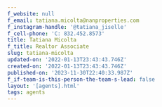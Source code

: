 ```yaml
---
f_website: null
f_email: tatiana.micolta@nanproperties.com
f_instagram-handle: '@tatiana_jiselle'
f_cell-phone: 'C: 832.452.8573'
title: Tatiana Micolta
f_title: Realtor Associate
slug: tatiana-micolta
updated-on: '2022-01-13T23:43:43.746Z'
created-on: '2022-01-13T23:43:43.746Z'
published-on: '2023-11-30T22:40:33.987Z'
f_if-team-is-this-person-the-team-s-lead: false
layout: '[agents].html'
tags: agents
---
```



